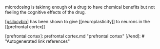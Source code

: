 microdosing is takinng enough of a drug to have chemical benefits but not feeling the cognitive effects of the drug.

[[psilocybin]] has been shown to give [[neuroplasticity]] to neurons in the [[prefrontal cortex]]

[//begin]: # "Autogenerated link references for markdown compatibility"
[psilocybin]: psilocybin.md "psilocybin"
[prefrontal cortex]: prefrontal cortex.md "prefrontal cortex"
[//end]: # "Autogenerated link references"